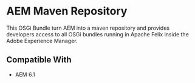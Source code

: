 # AEM Maven Repository
This OSGi Bundle turn AEM into a maven repository and provides developers access to all OSGi bundles running in Apache Felix inside the Adobe Experience Manager.

## Compatible With

- AEM 6.1